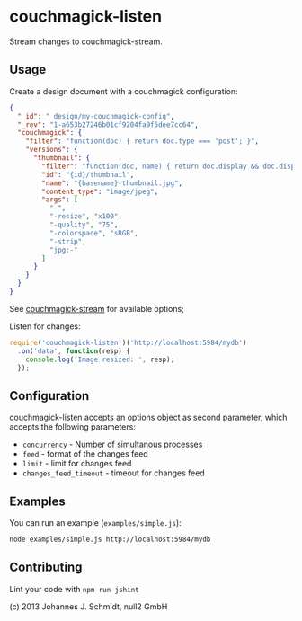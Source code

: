 couchmagick-listen
============
Stream changes to couchmagick-stream.

Usage
-----
Create a design document with a couchmagick configuration:
```json
{
  "_id": "_design/my-couchmagick-config",
  "_rev": "1-a653b27246b01cf9204fa9f5dee7cc64",
  "couchmagick": {
    "filter": "function(doc) { return doc.type === 'post'; }",
    "versions": {
      "thumbnail": {
        "filter": "function(doc, name) { return doc.display && doc.display.indexOf('overview') > -1; }",
        "id": "{id}/thumbnail",
        "name": "{basename}-thumbnail.jpg",
        "content_type": "image/jpeg",
        "args": [
          "-",
          "-resize", "x100",
          "-quality", "75",
          "-colorspace", "sRGB",
          "-strip",
          "jpg:-"
        ]
      }
    }
  }
}
```
See [couchmagick-stream](https://github.com/null2/couchmagick-stream) for available options;

Listen for changes:
```js
require('couchmagick-listen')('http://localhost:5984/mydb')
  .on('data', function(resp) {
    console.log('Image resized: ', resp);
  });
```

Configuration
-------------
couchmagick-listen accepts an options object as second parameter, which accepts
the following parameters:

* `concurrency` - Number of simultanous processes
* `feed` - format of the changes feed
* `limit` - limit for changes feed
* `changes_feed_timeout` - timeout for changes feed


Examples
--------
You can run an example (`examples/simple.js`):
```bash
node examples/simple.js http://localhost:5984/mydb
```

Contributing
------------
Lint your code with `npm run jshint`

(c) 2013 Johannes J. Schmidt, null2 GmbH
